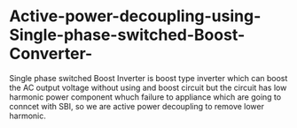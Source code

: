 # Active-power-decoupling-using-Single-phase-switched-Boost-Converter- 
Single phase switched Boost Inverter is boost type inverter which can boost the AC output voltage without using and boost circuit but the circuit has low harmonic power component whuch failure to appliance which are going to conncet with SBI, so we are active power decoupling to remove lower harmonic.

